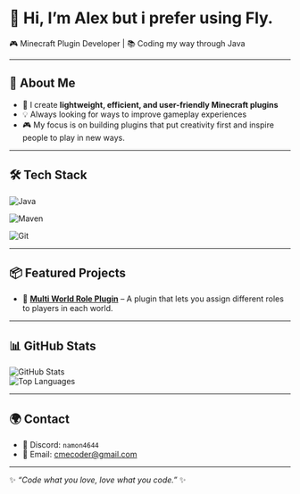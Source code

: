 # 👋 Hi, I’m Alex but i prefer using Fly.

🎮 Minecraft Plugin Developer | 📚 Coding my way through Java

---

## 🚀 About Me
- 🔧 I create **lightweight, efficient, and user-friendly Minecraft plugins**  
- 💡 Always looking for ways to improve gameplay experiences  
- 🎮 My focus is on building plugins that put creativity first and inspire people to play in new ways.

---

## 🛠️ Tech Stack
![Java](https://img.shields.io/badge/Java-ED8B00?style=for-the-badge&logo=openjdk&logoColor=white)
<!-- ![Kotlin](https://img.shields.io/badge/Kotlin-7F52FF?style=for-the-badge&logo=kotlin&logoColor=white) -->
![Maven](https://img.shields.io/badge/Maven-C71A36?style=for-the-badge&logo=apachemaven&logoColor=white)
<!-- ![Gradle](https://img.shields.io/badge/Gradle-02303A?style=for-the-badge&logo=gradle&logoColor=white) -->
![Git](https://img.shields.io/badge/Git-F05032?style=for-the-badge&logo=git&logoColor=white)
<!-- ![MySQL](https://img.shields.io/badge/MySQL-005C84?style=for-the-badge&logo=mysql&logoColor=white) -->

---

## 📦 Featured Projects
- 🔹 [**Multi World Role Plugin**](https://github.com/iamjustafly/Multi-World-Player-Roles-Plugin) – A plugin that lets you assign different roles to players in each world.

---

## 📊 GitHub Stats
![GitHub Stats](https://github-readme-stats.vercel.app/api?username=iamjustafly&show_icons=true&theme=tokyonight)  
![Top Languages](https://github-readme-stats.vercel.app/api/top-langs/?username=iamjustafly&layout=compact&theme=tokyonight)

---

## 🌍 Contact
- 💬 Discord: `namon4644`  
- 📧 Email: cmecoder@gmail.com  

---
✨ *“Code what you love, love what you code.”* ✨
